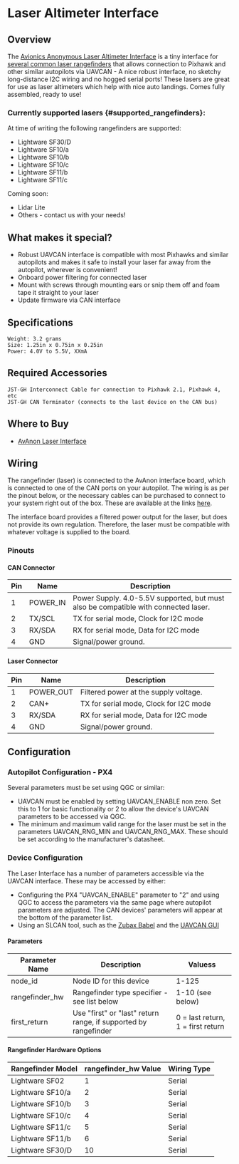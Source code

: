 # Laser Altimeter Interface

## Overview

The [Avionics Anonymous Laser Altimeter Interface](https://www.tindie.com/products/avionicsanonymous/uavcan-laser-altimeter-interface/) is a tiny interface for [several common laser rangefinders](#supported_rangefinders) that allows connection to Pixhawk and other similar autopilots via UAVCAN - A nice robust interface, no sketchy long-distance I2C wiring and no hogged serial ports! These lasers are great for use as laser altimeters which help with nice auto landings. Comes fully assembled, ready to use!

### Currently supported lasers {#supported_rangefinders}:

At time of writing the following rangefinders are supported:

- Lightware SF30/D
- Lightware SF10/a
- Lightware SF10/b
- Lightware SF10/c
- Lightware SF11/b
- Lightware SF11/c

Coming soon:

- Lidar Lite
- Others - contact us with your needs!

## What makes it special?

- Robust UAVCAN interface is compatible with most Pixhawks and similar autopilots and makes it safe to install your laser far away from the autopilot, wherever is convenient!
- Onboard power filtering for connected laser
- Mount with screws through mounting ears or snip them off and foam tape it straight to your laser
- Update firmware via CAN interface

## Specifications

    Weight: 3.2 grams
    Size: 1.25in x 0.75in x 0.25in
    Power: 4.0V to 5.5V, XXmA

## Required Accessories

    JST-GH Interconnect Cable for connection to Pixhawk 2.1, Pixhawk 4, etc
    JST-GH CAN Terminator (connects to the last device on the CAN bus)

## Where to Buy

* [AvAnon Laser Interface](https://www.tindie.com/products/avionicsanonymous/uavcan-laser-altimeter-interface/)

## Wiring

The rangefinder (laser) is connected to the AvAnon interface board, which is connected to one of the CAN ports on your autopilot.
The wiring is as per the pinout below, or the necessary cables can be purchased to connect to your system right out of the box. 
These are available at the links [here](https://www.tindie.com/products/avionicsanonymous/uavcan-laser-altimeter-interface/).

The interface board provides a filtered power output for the laser, but does not provide its own regulation.
Therefore, the laser must be compatible with whatever voltage is supplied to the board.

### Pinouts

#### CAN Connector
Pin | Name | Description
--- | ---   | ---
1   | POWER_IN | Power Supply. 4.0-5.5V supported, but must also be compatible with connected laser.
2   | TX/SCL | TX for serial mode, Clock for I2C mode
3   | RX/SDA | RX for serial mode, Data for I2C mode
4   | GND | Signal/power ground.

#### Laser Connector

Pin | Name | Description
--- | ---   | ---
1   | POWER_OUT | Filtered power at the supply voltage.
2   | CAN+ | TX for serial mode, Clock for I2C mode
3   | RX/SDA | RX for serial mode, Data for I2C mode
4   | GND | Signal/power ground.


## Configuration

### Autopilot Configuration - PX4
Several parameters must be set using QGC or similar:
- UAVCAN must be enabled by setting UAVCAN_ENABLE non zero. Set this to 1 for basic functionality or 2 to allow the device's UAVCAN parameters to be accessed via QGC.
- The minimum and maximum valid range for the laser must be set in the parameters UAVCAN_RNG_MIN and UAVCAN_RNG_MAX. These should be set according to the manufacturer's datasheet.

### Device Configuration
The Laser Interface has a number of parameters accessible via the UAVCAN interface. These may be accessed by either:
- Configuring the PX4 "UAVCAN_ENABLE" parameter to "2" and using QGC to access the parameters via the same page where autopilot parameters are adjusted. The CAN devices' parameters will appear at the bottom of the parameter list.
- Using an SLCAN tool, such as the [Zubax Babel](https://zubax.com/products/babel) and the [UAVCAN GUI](https://github.com/UAVCAN/gui_tool)

#### Parameters
Parameter Name      | Description                                           | Valuess
---                 | ---                                                   | ---
node_id             | Node ID for this device                               | 1-125
rangefinder_hw      | Rangefinder type specifier - see list below           | 1-10 (see below)
first_return        | Use "first" or "last" return range, if supported by rangefinder   | 0 = last return, 1 = first return

#### Rangefinder Hardware Options
Rangefinder Model   | rangefinder_hw Value     | Wiring Type
---                 | ---                   | ---
Lightware SF02      | 1                     | Serial
Lightware SF10/a    | 2                     | Serial
Lightware SF10/b    | 3                     | Serial
Lightware SF10/c    | 4                     | Serial
Lightware SF11/c    | 5                     | Serial
Lightware SF11/b    | 6                     | Serial
Lightware SF30/D    | 10                    | Serial


